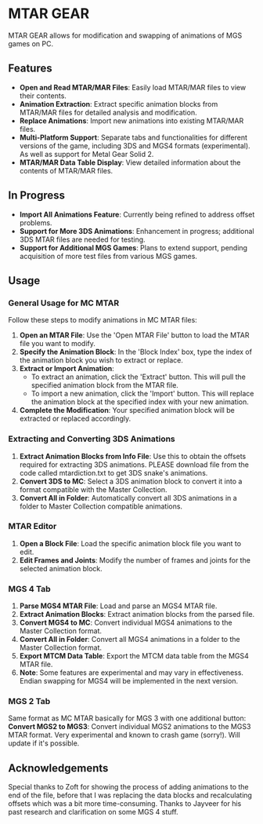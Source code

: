 # MTAR GEAR

MTAR GEAR allows for modification and swapping of animations of MGS games on PC.

## Features

- **Open and Read MTAR/MAR Files**: Easily load MTAR/MAR files to view their contents.
- **Animation Extraction**: Extract specific animation blocks from MTAR/MAR files for detailed analysis and modification.
- **Replace Animations**: Import new animations into existing MTAR/MAR files.
- **Multi-Platform Support**: Separate tabs and functionalities for different versions of the game, including 3DS and MGS4 formats (experimental). As well as support for Metal Gear Solid 2.
- **MTAR/MAR Data Table Display**: View detailed information about the contents of MTAR/MAR files.

## In Progress

- **Import All Animations Feature**: Currently being refined to address offset problems.
- **Support for More 3DS Animations**: Enhancement in progress; additional 3DS MTAR files are needed for testing.
- **Support for Additional MGS Games**: Plans to extend support, pending acquisition of more test files from various MGS games.

## Usage

### General Usage for MC MTAR
Follow these steps to modify animations in MC MTAR files:
1. **Open an MTAR File**: Use the 'Open MTAR File' button to load the MTAR file you want to modify.
2. **Specify the Animation Block**: In the 'Block Index' box, type the index of the animation block you wish to extract or replace.
3. **Extract or Import Animation**:
   - To extract an animation, click the 'Extract' button. This will pull the specified animation block from the MTAR file.
   - To import a new animation, click the 'Import' button. This will replace the animation block at the specified index with your new animation.
4. **Complete the Modification**: Your specified animation block will be extracted or replaced accordingly.

### Extracting and Converting 3DS Animations
1. **Extract Animation Blocks from Info File**: Use this to obtain the offsets required for extracting 3DS animations. PLEASE download file from the code called mtardiction.txt to get 3DS snake's animations.
2. **Convert 3DS to MC**: Select a 3DS animation block to convert it into a format compatible with the Master Collection.
3. **Convert All in Folder**: Automatically convert all 3DS animations in a folder to Master Collection compatible animations.

### MTAR Editor
1. **Open a Block File**: Load the specific animation block file you want to edit.
2. **Edit Frames and Joints**: Modify the number of frames and joints for the selected animation block.

### MGS 4 Tab
1. **Parse MGS4 MTAR File**: Load and parse an MGS4 MTAR file.
2. **Extract Animation Blocks**: Extract animation blocks from the parsed file.
3. **Convert MGS4 to MC**: Convert individual MGS4 animations to the Master Collection format.
4. **Convert All in Folder**: Convert all MGS4 animations in a folder to the Master Collection format.
5. **Export MTCM Data Table**: Export the MTCM data table from the MGS4 MTAR file.
6. **Note**: Some features are experimental and may vary in effectiveness. Endian swapping for MGS4 will be implemented in the next version.

### MGS 2 Tab
Same format as MC MTAR basically for MGS 3 with one additional button:
**Convert MGS2 to MGS3**: Convert individual MGS2 animations to the MGS3 MTAR format. Very experimental and known to crash game (sorry!). Will update if it's possible.

## Acknowledgements

Special thanks to Zoft for showing the process of adding animations to the end of the file, before that I was replacing the data blocks and recalculating offsets which was a bit more time-consuming. Thanks to Jayveer for his past research and clarification on some MGS 4 stuff.
